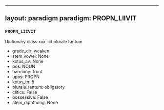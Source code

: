 
---
layout: paradigm
paradigm: PROPN_LIIVIT
---
### ` PROPN_LIIVIT `

Dictionary class xxx iiiit plurale tantum
* grade_dir: weaken
* stem_vowel: None
* kotus_av: None
* pos: NOUN
* harmony: front
* upos: PROPN
* kotus_tn: 5
* plurale_tantum: obligatory
* clitics: False
* possessive: False
* stem_diphthong: None
